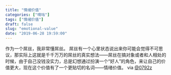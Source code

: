 ```yaml
---
title: "情绪价值"
categories: ["嘀咕"]
tags: ["情绪价值"]
draft: false
slug: "emotional-value"
date: "2019-06-28 19:59:00"
---
```


作为一个屌丝，我非常懂屌丝。 屌丝有一个心里状态说出来你可能会觉得不可思议，那实际上这就是千千万万的屌丝的真实想法——屌丝在搞对象或者和人相处的时候，由于自己没钱没实力，总是幻想通过扮演一个“好人”的角色，来让自己的价值更大，现在这个价值有了一个更贴切的名词——情绪价值。
via [@0792z](https://twitter.com/0792z/status/1144552451997077504 "https://twitter.com/0792z/status/1144552451997077504")
